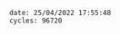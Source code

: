 

                date: 25/04/2022 17:55:48
                cycles: 96720

                         